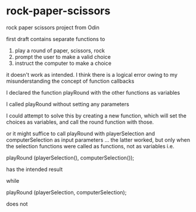 # rock-paper-scissors
rock paper scissors project from Odin


first draft contains separate functions to 

1. play a round of paper, scissors, rock 
2. prompt the user to make a valid choice
3. instruct the computer to make a choice

it doesn't work as intended. I think there is a logical error owing to my misunderstanding the concept of function callbacks

I declared the function playRound with the other functions as variables

I called playRound without setting any parameters


I could attempt to solve this by creating a new function, which will set the choices as variables, and call the round function with those.

or it might suffice to call playRound with playerSelection and computerSelection as input parameters
...
the latter worked, but only when the selection functions were called as functions, not as variables i.e. 

playRound (playerSelection(), computerSelection());

has the intended result

while 

playRound (playerSelection, computerSelection);

does not

